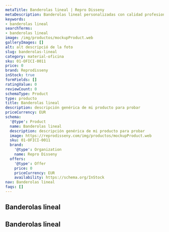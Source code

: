 ```yaml
---
metaTitle: Banderolas lineal | Repro Disseny
metaDescription: Banderolas lineal personalizadas con calidad profesional en Cataluña.
keywords:
- banderolas lineal
searchTerms:
- banderolas lineal
image: /img/productos/mockupProduct.web
galleryImages: []
alt: alt descripció de la foto
slug: banderolas-lineal
category: material-oficina
sku: 01-OFICI-0011
price: 0
brand: Reprodisseny
inStock: true
formFields: []
ratingValue: 0
reviewCount: 0
schemaType: Product
type: producto
title: Banderolas lineal
description: descripción genérica de mi producto para probar
priceCurrency: EUR
schema:
  '@type': Product
  name: Banderolas lineal
  description: descripción genérica de mi producto para probar
  image: https://reprodisseny.com/img/productos/mockupProduct.web
  sku: 01-OFICI-0011
  brand:
    '@type': Organization
    name: Repro Disseny
  offers:
    '@type': Offer
    price: 0
    priceCurrency: EUR
    availability: https://schema.org/InStock
nav: Banderolas lineal
faqs: []
---
```


## Banderolas lineal

## Banderolas lineal
